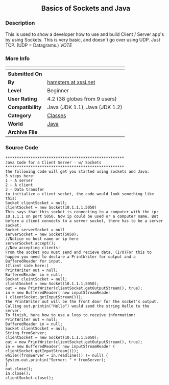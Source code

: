 ﻿<div align="center">

## Basics of Sockets and Java


</div>

### Description

This is used to show a developer how to use and build Client / Server app's by using Sockets. This is very basic, and doesn't go over using UDP. Just TCP. (UDP = Datagrams.) *VOTE*
 
### More Info
 


<span>             |<span>
---                |---
**Submitted On**   |
**By**             |[hamsters at xssi\.net](https://github.com/Planet-Source-Code/PSCIndex/blob/master/ByAuthor/hamsters-at-xssi-net.md)
**Level**          |Beginner
**User Rating**    |4.2 (38 globes from 9 users)
**Compatibility**  |Java \(JDK 1\.1\), Java \(JDK 1\.2\)
**Category**       |[Classes](https://github.com/Planet-Source-Code/PSCIndex/blob/master/ByCategory/classes__2-83.md)
**World**          |[Java](https://github.com/Planet-Source-Code/PSCIndex/blob/master/ByWorld/java.md)
**Archive File**   |[](https://github.com/Planet-Source-Code/hamsters-at-xssi-net-basics-of-sockets-and-java__2-2970/archive/master.zip)





### Source Code

```
****************************************************
Java Code for a Client Server - w/ Sockets
****************************************************
the following code will get you started using sockets and Java:
3 steps here:
1 - A server
2 - A client
3 - Data transfer
to initialize a client socket, the code would look something like this:
Socket clientSocket = null;
clientSocket = new Socket(10.1.1.1,5050)
This says that this socket is connecting to a computer with the ip: 10.1.1.1 on port 5050. Now ip could be used or a computer name. But before a client connects to a server socket, there has to be a server socket:
Socket serverSocket = null
serverSocket = new Socket(5050);
//Notice no host name or ip here
serverSocket.accept();
//Now accepting clients!
From the socket you must send and recieve data. (I/O)For this to happen you need to declare a PrintWriter for output and a BufferedReader for input.
(Client side here:)
PrintWriter out = null;
BufferedReader in = null;
Socket cleintSocket = null;
clientSocket = new Socket(10.1.1.1,5050);
out = new PrintWriter(clientSocket.getOutputStream(), true);
in = new BufferedReader( new inputStreamReader
( clientSocket.getInputStream()));
The PrintWriter out will be the front door for the socket's output. Calling out.printin("Hello") would send the string Hello to the server.
To finish, here how to use a loop to receive information:
PrintWriter out = null;
BufferedReader in = null;
Socket clientSocket = null;
String fromServer;
clientSocket = new Socket(10.1.1.1,5050);
out = new PrintWriter(clientSocket.getOutputStream(), true);
in = new BufferedReader( new inputStreamReader ( clientSocket.getInputStream()));
while((fromServer = in.readline()) != null) {
System.out.printin("Server: " + fromServer);
}
out.close();
in.close();
clientSocket.close();
```

